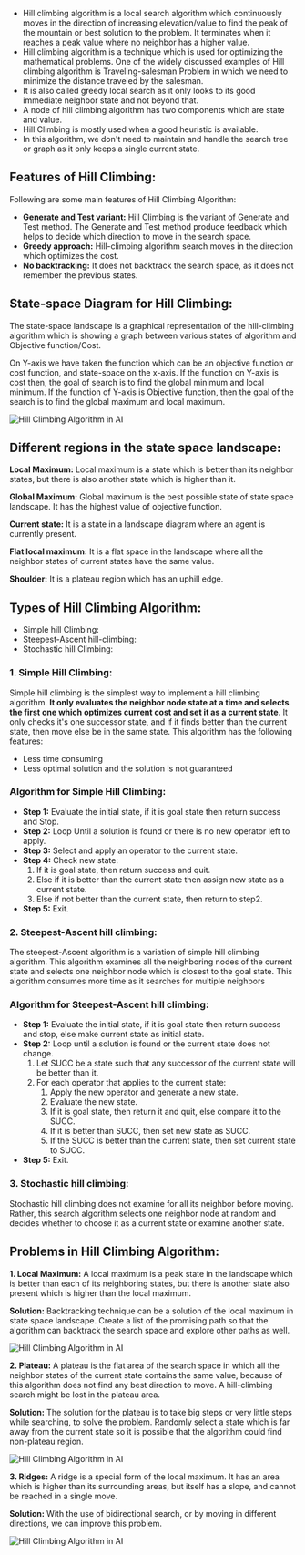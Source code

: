 - Hill climbing algorithm is a local search algorithm which continuously moves in the direction of increasing elevation/value to find the peak of the mountain or best solution to the problem. It terminates when it reaches a peak value where no neighbor has a higher value.
- Hill climbing algorithm is a technique which is used for optimizing the mathematical problems. One of the widely discussed examples of Hill climbing algorithm is Traveling-salesman Problem in which we need to minimize the distance traveled by the salesman.
- It is also called greedy local search as it only looks to its good immediate neighbor state and not beyond that.
- A node of hill climbing algorithm has two components which are state and value.
- Hill Climbing is mostly used when a good heuristic is available.
- In this algorithm, we don't need to maintain and handle the search tree or graph as it only keeps a single current state.

## Features of Hill Climbing:

Following are some main features of Hill Climbing Algorithm:

- **Generate and Test variant:** Hill Climbing is the variant of Generate and Test method. The Generate and Test method produce feedback which helps to decide which direction to move in the search space.
- **Greedy approach:** Hill-climbing algorithm search moves in the direction which optimizes the cost.
- **No backtracking:** It does not backtrack the search space, as it does not remember the previous states.

## State-space Diagram for Hill Climbing:

The state-space landscape is a graphical representation of the hill-climbing algorithm which is showing a graph between various states of algorithm and Objective function/Cost.

On Y-axis we have taken the function which can be an objective function or cost function, and state-space on the x-axis. If the function on Y-axis is cost then, the goal of search is to find the global minimum and local minimum. If the function of Y-axis is Objective function, then the goal of the search is to find the global maximum and local maximum.

![Hill Climbing Algorithm in AI](https://static.javatpoint.com/tutorial/ai/images/hill-climbing-algorithm-in-ai.png)

## Different regions in the state space landscape:

**Local Maximum:** Local maximum is a state which is better than its neighbor states, but there is also another state which is higher than it.

**Global Maximum:** Global maximum is the best possible state of state space landscape. It has the highest value of objective function.

**Current state:** It is a state in a landscape diagram where an agent is currently present.

**Flat local maximum:** It is a flat space in the landscape where all the neighbor states of current states have the same value.

**Shoulder:** It is a plateau region which has an uphill edge.

## Types of Hill Climbing Algorithm:

- Simple hill Climbing:
- Steepest-Ascent hill-climbing:
- Stochastic hill Climbing:

### 1. Simple Hill Climbing:

Simple hill climbing is the simplest way to implement a hill climbing algorithm. **It only evaluates the neighbor node state at a time and selects the first one which optimizes current cost and set it as a current state**. It only checks it's one successor state, and if it finds better than the current state, then move else be in the same state. This algorithm has the following features:

- Less time consuming
- Less optimal solution and the solution is not guaranteed

### Algorithm for Simple Hill Climbing:

- **Step 1:** Evaluate the initial state, if it is goal state then return success and Stop.
- **Step 2:** Loop Until a solution is found or there is no new operator left to apply.
- **Step 3:** Select and apply an operator to the current state.
- **Step 4:** Check new state:
    1. If it is goal state, then return success and quit.
    2. Else if it is better than the current state then assign new state as a current state.
    3. Else if not better than the current state, then return to step2.
- **Step 5:** Exit.

### 2. Steepest-Ascent hill climbing:

The steepest-Ascent algorithm is a variation of simple hill climbing algorithm. This algorithm examines all the neighboring nodes of the current state and selects one neighbor node which is closest to the goal state. This algorithm consumes more time as it searches for multiple neighbors

### Algorithm for Steepest-Ascent hill climbing:

- **Step 1:** Evaluate the initial state, if it is goal state then return success and stop, else make current state as initial state.
- **Step 2:** Loop until a solution is found or the current state does not change.
    1. Let SUCC be a state such that any successor of the current state will be better than it.
    2. For each operator that applies to the current state:
        1. Apply the new operator and generate a new state.
        2. Evaluate the new state.
        3. If it is goal state, then return it and quit, else compare it to the SUCC.
        4. If it is better than SUCC, then set new state as SUCC.
        5. If the SUCC is better than the current state, then set current state to SUCC.
- **Step 5:** Exit.

### 3. Stochastic hill climbing:

Stochastic hill climbing does not examine for all its neighbor before moving. Rather, this search algorithm selects one neighbor node at random and decides whether to choose it as a current state or examine another state.

## Problems in Hill Climbing Algorithm:

**1. Local Maximum:** A local maximum is a peak state in the landscape which is better than each of its neighboring states, but there is another state also present which is higher than the local maximum.

**Solution:** Backtracking technique can be a solution of the local maximum in state space landscape. Create a list of the promising path so that the algorithm can backtrack the search space and explore other paths as well.

![Hill Climbing Algorithm in AI](https://static.javatpoint.com/tutorial/ai/images/hill-climbing-algorithm-in-ai2.png)

**2. Plateau:** A plateau is the flat area of the search space in which all the neighbor states of the current state contains the same value, because of this algorithm does not find any best direction to move. A hill-climbing search might be lost in the plateau area.

**Solution:** The solution for the plateau is to take big steps or very little steps while searching, to solve the problem. Randomly select a state which is far away from the current state so it is possible that the algorithm could find non-plateau region.

![Hill Climbing Algorithm in AI](https://static.javatpoint.com/tutorial/ai/images/hill-climbing-algorithm-in-ai3.png)

**3. Ridges:** A ridge is a special form of the local maximum. It has an area which is higher than its surrounding areas, but itself has a slope, and cannot be reached in a single move.

**Solution:** With the use of bidirectional search, or by moving in different directions, we can improve this problem.

![Hill Climbing Algorithm in AI](https://static.javatpoint.com/tutorial/ai/images/hill-climbing-algorithm-in-ai4.png)